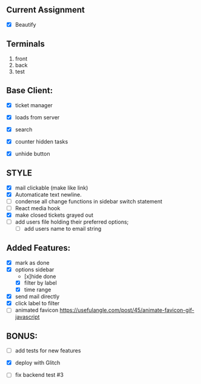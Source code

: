 ## Current Assignment
- [x] Beautify

## Terminals
1. front
1. back
1. test

## Base Client:
- [x] ticket manager 
- [x] loads from server 
- [x] search 
- [x] counter hidden tasks
- [x] unhide button


## STYLE
- [x] mail clickable (make like link)
- [x] Automaticate text newline.
- [ ] condense all change functions in sidebar switch statement
- [ ] React media hook
- [x] make closed tickets grayed out
- [ ] add users file holding their preferred options;
    - [ ] add users name to email string
 
## Added Features:
- [x] mark as done
- [x] options sidebar
    - [x]hide done
    - [x] filter by label
    - [x] time range
- [x] send mail directly 
- [x] click label to filter
- [ ] animated favicon https://usefulangle.com/post/45/animate-favicon-gif-javascript

## BONUS:
- [ ] add tests for new features
- [x] deploy with Glitch
- [ ] fix backend test #3


